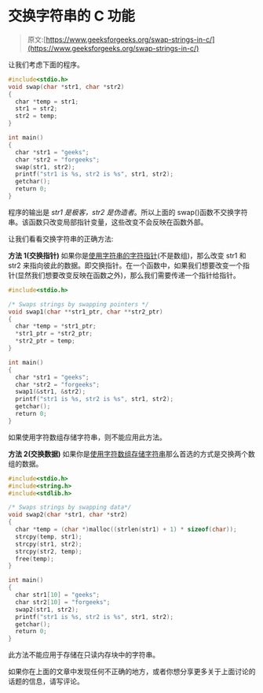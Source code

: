 # 交换字符串的 C 功能

> 原文:[https://www.geeksforgeeks.org/swap-strings-in-c/](https://www.geeksforgeeks.org/swap-strings-in-c/)

让我们考虑下面的程序。

```cpp
#include<stdio.h>
void swap(char *str1, char *str2)
{
  char *temp = str1;
  str1 = str2;
  str2 = temp;
}  

int main()
{
  char *str1 = "geeks";
  char *str2 = "forgeeks";
  swap(str1, str2);
  printf("str1 is %s, str2 is %s", str1, str2);
  getchar();
  return 0;
}
```

程序的输出是 *str1 是极客，str2 是伪造者*。所以上面的 swap()函数不交换字符串。该函数只改变局部指针变量，这些改变不会反映在函数外部。

让我们看看交换字符串的正确方法:

**方法 1(交换指针)**
如果你是[使用字符串的字符指针](https://www.geeksforgeeks.org/storage-for-strings-in-c/)(不是数组)，那么改变 str1 和 str2 来指向彼此的数据。即交换指针。在一个函数中，如果我们想要改变一个指针(显然我们想要改变反映在函数之外)，那么我们需要传递一个指针给指针。

```cpp
#include<stdio.h>

/* Swaps strings by swapping pointers */ 
void swap1(char **str1_ptr, char **str2_ptr)
{
  char *temp = *str1_ptr;
  *str1_ptr = *str2_ptr;
  *str2_ptr = temp;
}  

int main()
{
  char *str1 = "geeks";
  char *str2 = "forgeeks";
  swap1(&str1, &str2);
  printf("str1 is %s, str2 is %s", str1, str2);
  getchar();
  return 0;
}
```

如果使用字符数组存储字符串，则不能应用此方法。

**方法 2(交换数据)**
如果你是[使用字符数组存储字符串](https://www.geeksforgeeks.org/storage-for-strings-in-c/)那么首选的方式是交换两个数组的数据。

```cpp
#include<stdio.h>
#include<string.h>
#include<stdlib.h>

/* Swaps strings by swapping data*/
void swap2(char *str1, char *str2)
{
  char *temp = (char *)malloc((strlen(str1) + 1) * sizeof(char));
  strcpy(temp, str1);
  strcpy(str1, str2);
  strcpy(str2, temp);
  free(temp);
}  

int main()
{
  char str1[10] = "geeks";
  char str2[10] = "forgeeks";
  swap2(str1, str2);
  printf("str1 is %s, str2 is %s", str1, str2);
  getchar();
  return 0;
}
```

此方法不能应用于存储在只读内存块中的字符串。

如果你在上面的文章中发现任何不正确的地方，或者你想分享更多关于上面讨论的话题的信息，请写评论。